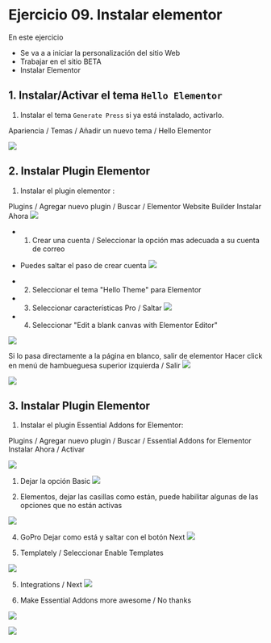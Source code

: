 
# Ejercicio 09. Instalar elementor
En este ejercicio 
- Se va a a iniciar la personalización del sitio Web
- Trabajar en el sitio BETA
- Instalar Elementor

## 1. Instalar/Activar el tema `Hello Elementor`
1. Instalar el tema `Generate Press` si ya está instalado, activarlo.

Apariencia / Temas / Añadir un nuevo tema / Hello Elementor


![](https://i.imgur.com/KxVNHsh.png)


## 2. Instalar  Plugin Elementor
1. Instalar el plugin elementor : 

Plugins / Agregar nuevo plugin / Buscar / Elementor Website Builder
Instalar Ahora 
![](https://i.imgur.com/unBaVi4.png)

- 1. Crear una cuenta / Seleccionar la opción mas adecuada a su cuenta de correo 
- Puedes saltar el paso de crear cuenta
![](https://i.imgur.com/TA111l2.png)


- 2. Seleccionar el tema "Hello Theme" para Elementor
- 3. Seleccionar características Pro / Saltar
![](https://i.imgur.com/aD2CL6R.png)

- 4. Seleccionar "Edit a blank canvas with Elementor Editor"

![](https://i.imgur.com/UBc9GEu.png)

Si lo pasa directamente a la página en blanco, salir de elementor 
Hacer click en menú de hambueguesa superior izquierda / Salir
![](https://i.imgur.com/GTRavVc.png)

![](https://i.imgur.com/smjiNqG.png)



## 3. Instalar  Plugin Elementor

1. Instalar el plugin Essential Addons for Elementor: 

Plugins / Agregar nuevo plugin / Buscar / Essential Addons for Elementor 
Instalar Ahora / Activar

![](https://i.imgur.com/vjyN1Po.png)

1. Dejar la opción Basic
![](https://i.imgur.com/URGr4MR.png)

2. Elementos, dejar las casillas como están, puede habilitar algunas de las opciones que no están activas

![](https://i.imgur.com/CtkRlhq.png)

4. GoPro Dejar como está y saltar con el botón Next
![](https://i.imgur.com/qwaUOwj.png)

5. Templately / Seleccionar Enable Templates

![](https://i.imgur.com/g4S3xRU.png)

5. Integrations / Next
![](https://i.imgur.com/Oj33tJM.png)

6. Make Essential Addons more awesome / No thanks

![](https://i.imgur.com/5xuD1xX.png)


![](https://i.imgur.com/EhjVzXz.png)




<!--stackedit_data:
eyJoaXN0b3J5IjpbOTkzOTkwODUyLDY5OTg3Nzk1NSwtMTA2MT
UwOTY3MCwtMTI0MDEyNDQzMSwtMTU1MjM5OTU0OCwtODMyMDk4
NzcyLDIxNzY1OTQ0Nl19
-->